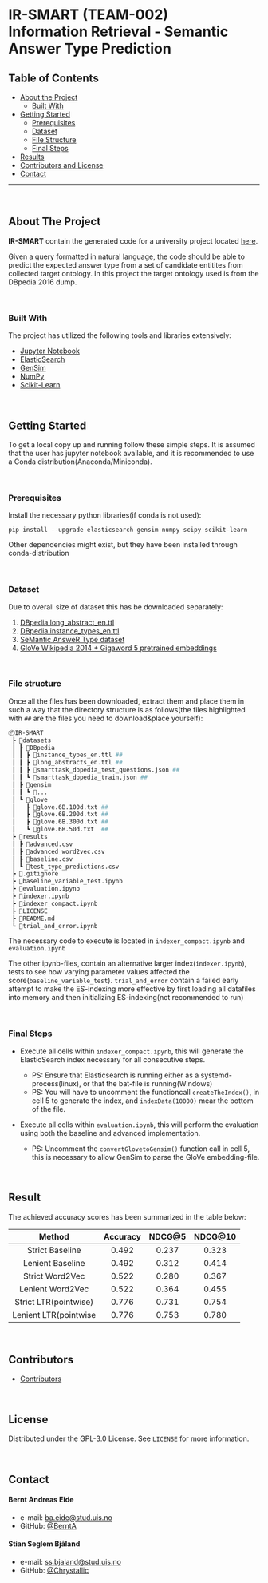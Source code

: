 # IR-SMART (TEAM-002) <br> Information Retrieval - Semantic Answer Type Prediction



<!-- TABLE OF CONTENTS -->
## Table of Contents

* [About the Project](#about-the-project)
  * [Built With](#built-with)
* [Getting Started](#getting-started)
  * [Prerequisites](#prerequisites)
  * [Dataset](#dataset)
  * [File Structure](#file-structure)
  * [Final Steps](#final-steps)
* [Results](#result)
* [Contributors and License](#contributors)
* [Contact](#contact)

---
</br>

<!-- ABOUT THE PROJECT -->
## About The Project

**IR-SMART** contain the generated code for a university project located [here](https://github.com/kbalog/ir-course/tree/master/project).

Given a query formatted in natural language, the code should be able to predict the expected answer type from a set of candidate entitites from collected target ontology. In this project the target ontology used is from the DBpedia 2016 dump.

</br>

### Built With
The project has utilized the following tools and libraries extensively:

* [Jupyter Notebook](https://jupyter.org/install)
* [ElasticSearch](https://elasticsearch-py.readthedocs.io/en/7.10.0/)
* [GenSim](https://pypi.org/project/gensim/)
* [NumPy](https://pypi.org/project/numpy/)
* [Scikit-Learn](https://pypi.org/project/scikit-learn/)

</br>

<!-- GETTING STARTED -->
## Getting Started

To get a local copy up and running follow these simple steps. It is assumed that the user has jupyter notebook available, and it is recommended to use a Conda distribution(Anaconda/Miniconda).

</br>

### Prerequisites
Install the necessary python libraries(if conda is not used):

```
pip install --upgrade elasticsearch gensim numpy scipy scikit-learn
```

Other dependencies might exist, but they have been installed through conda-distribution

</br>

### Dataset
Due to overall size of dataset this has be downloaded separately:
1. [DBpedia long_abstract_en.ttl](http://downloads.dbpedia.org/2016-10/core-i18n/en/long_abstracts_en.ttl.bz2)
2. [DBpedia instance_types_en.ttl](http://downloads.dbpedia.org/2016-10/core-i18n/en/instance_types_en.ttl.bz2)
3. [SeMantic AnsweR Type dataset](https://github.com/smart-task/smart-dataset/tree/master/datasets/DBpedia)
4. [GloVe Wikipedia 2014 + Gigaword 5 pretrained embeddings](http://nlp.stanford.edu/data/glove.6B.zip/)

</br>

### File structure
Once all the files has been downloaded, extract them and place them in such a way that the directory structure is as follows(the files highlighted with `##` are the files you need to download&place yourself):
``` sh
📦IR-SMART
 ┣ 📂datasets
 ┃ ┣ 📂DBpedia
 ┃ ┃ ┣ 📜instance_types_en.ttl ##
 ┃ ┃ ┣ 📜long_abstracts_en.ttl ##
 ┃ ┃ ┣ 📜smarttask_dbpedia_test_questions.json ##
 ┃ ┃ ┗ 📜smarttask_dbpedia_train.json ##
 ┃ ┣ 📂gensim
 ┃ ┃ ┗ 📜...
 ┃ ┗ 📂glove
 ┃   ┣ 📜glove.6B.100d.txt ##
 ┃   ┣ 📜glove.6B.200d.txt ##
 ┃   ┣ 📜glove.6B.300d.txt ##
 ┃   ┗ 📜glove.6B.50d.txt  ##
 ┣ 📂results
 ┃ ┣ 📜advanced.csv
 ┃ ┣ 📜advanced_word2vec.csv
 ┃ ┣ 📜baseline.csv
 ┃ ┗ 📜test_type_predictions.csv
 ┣ 📜.gitignore
 ┣ 📜baseline_variable_test.ipynb
 ┣ 📜evaluation.ipynb
 ┣ 📜indexer.ipynb
 ┣ 📜indexer_compact.ipynb
 ┣ 📜LICENSE
 ┣ 📜README.md
 ┗ 📜trial_and_error.ipynb
```
The necessary code to execute is located in `indexer_compact.ipynb` and `evaluation.ipynb`

The other ipynb-files, contain an alternative larger index(`indexer.ipynb`), tests to see how varying parameter values affected the score(`baseline_variable_test`). `trial_and_error` contain a failed early attempt to make the ES-indexing more effective by first loading all datafiles into memory and then initializing ES-indexing(not recommended to run)

</br>

### Final Steps
* Execute all cells within `indexer_compact.ipynb`, this will generate the ElasticSearch index necessary for all consecutive steps.
  * PS: Ensure that Elasticsearch is running either as a systemd-process(linux), or that the bat-file is running(Windows)
  * PS: You will have to uncomment the functioncall `createTheIndex()`, in cell 5  to generate the index, and `indexData(10000)` mear the bottom of the file.

* Execute all cells within `evaluation.ipynb`, this will perform the evaluation using both the baseline and advanced implementation.
  * PS: Uncomment the `convertGlovetoGensim()` function call in cell 5, this is necessary to allow GenSim to parse the GloVe embedding-file.

</br>

<!-- RESULT EXAMPLES -->
## Result
The achieved accuracy scores has been summarized in the table below:

|         Method        | Accuracy | NDCG@5 | NDCG@10 |
|:---------------------:|:--------:|:------:|:-------:|
|    Strict Baseline    |   0.492  |  0.237 |  0.323  |
|    Lenient Baseline   |   0.492  |  0.312 |  0.414  |
|    Strict Word2Vec    |   0.522  |  0.280 |  0.367  |
|    Lenient Word2Vec   |   0.522  |  0.364 |  0.455  |
| Strict LTR(pointwise) |   0.776  |  0.731 |  0.754  |
| Lenient LTR(pointwise |   0.776  |  0.753 |  0.780  |

</br>

## Contributors

* [Contributors](https://github.com/BerntA/IR-SMART/graphs/contributors)

</br>

<!-- LICENSE -->
## License

Distributed under the GPL-3.0 License. See `LICENSE` for more information.

</br>

<!-- CONTACT -->
## Contact
#### Bernt Andreas Eide
* e-mail: ba.eide@stud.uis.no
* GitHub: [@BerntA](https://github.com/BerntA "handle on GitHub")

#### Stian Seglem Bjåland
* e-mail: ss.bjaland@stud.uis.no
* GitHub: [@Chrystallic](https://github.com/Chrystallic "handle on GitHub")

